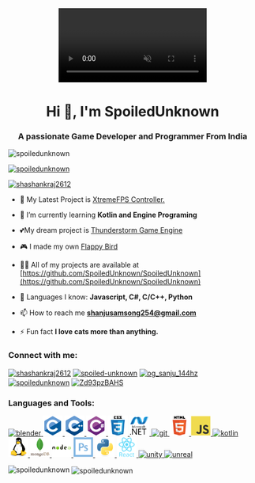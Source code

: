 <div align="center">
  <video id="myVideo" autoplay loop muted>
  <source src="My Video.mp4" type="video/mp4">
  Your browser does not support the video tag.
</video>

</div>


<h1 align="center">Hi 👋, I'm SpoiledUnknown</h1>
<h3 align="center">A passionate Game Developer and Programmer From India</h3>

<p align="left"> <img src="https://komarev.com/ghpvc/?username=spoiledunknown&label=Views&color=0e75b6&style=plastic" alt="spoiledunknown" /> </p>

<p align="left"> <a href="https://github.com/ryo-ma/github-profile-trophy"><img src="https://github-profile-trophy.vercel.app/?username=spoiledunknown" alt="spoiledunknown" /></a> </p>

<p align="left"> <a href="https://twitter.com/shashankraj2612" target="blank"><img src="https://img.shields.io/twitter/follow/shashankraj2612?logo=twitter&style=for-the-badge" alt="shashankraj2612" /></a> </p>

- 🔭 My Latest Project is [XtremeFPS Controller.](https://github.com/SpoiledUnknown/Xtreme-FPS-Controller)

- 🌱 I’m currently learning **Kotlin and Engine Programing**

- 💕My dream project is [Thunderstorm Game Engine](https://github.com/SpoiledUnknown/SpoiledUnknown)

- 🎮 I made my own [Flappy Bird](https://github.com/SpoiledUnknown/flappy-bird)

- 👨‍💻 All of my projects are available at [https://github.com/SpoiledUnknown/SpoiledUnknown](https://github.com/SpoiledUnknown/SpoiledUnknown)

- 💬 Languages I know: **Javascript, C#, C/C++, Python**

- 📫 How to reach me **shanjusamsong254@gmail.com**

- ⚡ Fun fact **I love cats more than anything.**

<h3 align="left">Connect with me:</h3>
<p align="left">
<a href="https://twitter.com/shashankraj2612" target="blank"><img align="center" src="https://raw.githubusercontent.com/rahuldkjain/github-profile-readme-generator/master/src/images/icons/Social/twitter.svg" alt="shashankraj2612" height="30" width="40" /></a>
<a href="https://stackoverflow.com/users/spoiled-unknown" target="blank"><img align="center" src="https://raw.githubusercontent.com/rahuldkjain/github-profile-readme-generator/master/src/images/icons/Social/stack-overflow.svg" alt="spoiled-unknown" height="30" width="40" /></a>
<a href="https://instagram.com/og_sanju_144hz" target="blank"><img align="center" src="https://raw.githubusercontent.com/rahuldkjain/github-profile-readme-generator/master/src/images/icons/Social/instagram.svg" alt="og_sanju_144hz" height="30" width="40" /></a>
<a href="https://www.youtube.com/c/spoiledunknown" target="blank"><img align="center" src="https://raw.githubusercontent.com/rahuldkjain/github-profile-readme-generator/master/src/images/icons/Social/youtube.svg" alt="spoiledunknown" height="30" width="40" /></a>
<a href="https://discord.gg/Zd93pzBAHS" target="blank"><img align="center" src="https://raw.githubusercontent.com/rahuldkjain/github-profile-readme-generator/master/src/images/icons/Social/discord.svg" alt="Zd93pzBAHS" height="30" width="40" /></a>
</p>

<h3 align="left">Languages and Tools:</h3>
<p align="left"> <a href="https://www.blender.org/" target="_blank" rel="noreferrer"> <img src="https://download.blender.org/branding/community/blender_community_badge_white.svg" alt="blender" width="40" height="40"/> </a> <a href="https://www.cprogramming.com/" target="_blank" rel="noreferrer"> <img src="https://raw.githubusercontent.com/devicons/devicon/master/icons/c/c-original.svg" alt="c" width="40" height="40"/> </a> <a href="https://www.w3schools.com/cpp/" target="_blank" rel="noreferrer"> <img src="https://raw.githubusercontent.com/devicons/devicon/master/icons/cplusplus/cplusplus-original.svg" alt="cplusplus" width="40" height="40"/> </a> <a href="https://www.w3schools.com/cs/" target="_blank" rel="noreferrer"> <img src="https://raw.githubusercontent.com/devicons/devicon/master/icons/csharp/csharp-original.svg" alt="csharp" width="40" height="40"/> </a> <a href="https://www.w3schools.com/css/" target="_blank" rel="noreferrer"> <img src="https://raw.githubusercontent.com/devicons/devicon/master/icons/css3/css3-original-wordmark.svg" alt="css3" width="40" height="40"/> </a> <a href="https://dotnet.microsoft.com/" target="_blank" rel="noreferrer"> <img src="https://raw.githubusercontent.com/devicons/devicon/master/icons/dot-net/dot-net-original-wordmark.svg" alt="dotnet" width="40" height="40"/> </a> <a href="https://git-scm.com/" target="_blank" rel="noreferrer"> <img src="https://www.vectorlogo.zone/logos/git-scm/git-scm-icon.svg" alt="git" width="40" height="40"/> </a> <a href="https://www.w3.org/html/" target="_blank" rel="noreferrer"> <img src="https://raw.githubusercontent.com/devicons/devicon/master/icons/html5/html5-original-wordmark.svg" alt="html5" width="40" height="40"/> </a> <a href="https://developer.mozilla.org/en-US/docs/Web/JavaScript" target="_blank" rel="noreferrer"> <img src="https://raw.githubusercontent.com/devicons/devicon/master/icons/javascript/javascript-original.svg" alt="javascript" width="40" height="40"/> </a> <a href="https://kotlinlang.org" target="_blank" rel="noreferrer"> <img src="https://www.vectorlogo.zone/logos/kotlinlang/kotlinlang-icon.svg" alt="kotlin" width="40" height="40"/> </a> <a href="https://www.linux.org/" target="_blank" rel="noreferrer"> <img src="https://raw.githubusercontent.com/devicons/devicon/master/icons/linux/linux-original.svg" alt="linux" width="40" height="40"/> </a> <a href="https://www.mongodb.com/" target="_blank" rel="noreferrer"> <img src="https://raw.githubusercontent.com/devicons/devicon/master/icons/mongodb/mongodb-original-wordmark.svg" alt="mongodb" width="40" height="40"/> </a> <a href="https://nodejs.org" target="_blank" rel="noreferrer"> <img src="https://raw.githubusercontent.com/devicons/devicon/master/icons/nodejs/nodejs-original-wordmark.svg" alt="nodejs" width="40" height="40"/> </a> <a href="https://www.photoshop.com/en" target="_blank" rel="noreferrer"> <img src="https://raw.githubusercontent.com/devicons/devicon/master/icons/photoshop/photoshop-line.svg" alt="photoshop" width="40" height="40"/> </a> <a href="https://www.python.org" target="_blank" rel="noreferrer"> <img src="https://raw.githubusercontent.com/devicons/devicon/master/icons/python/python-original.svg" alt="python" width="40" height="40"/> </a> <a href="https://reactjs.org/" target="_blank" rel="noreferrer"> <img src="https://raw.githubusercontent.com/devicons/devicon/master/icons/react/react-original-wordmark.svg" alt="react" width="40" height="40"/> </a> <a href="https://unity.com/" target="_blank" rel="noreferrer"> <img src="https://www.vectorlogo.zone/logos/unity3d/unity3d-icon.svg" alt="unity" width="40" height="40"/> </a> <a href="https://unrealengine.com/" target="_blank" rel="noreferrer"> <img src="https://raw.githubusercontent.com/kenangundogan/fontisto/036b7eca71aab1bef8e6a0518f7329f13ed62f6b/icons/svg/brand/unreal-engine.svg" alt="unreal" width="40" height="40"/> </a> </p>

<p><img align="left" src="https://github-readme-stats.vercel.app/api/top-langs?username=spoiledunknown&show_icons=true&theme=dark&locale=en&layout=compact" alt="spoiledunknown" /></p>

<p>&nbsp;<img align="center" src="https://github-readme-stats.vercel.app/api?username=spoiledunknown&show_icons=true&theme=synthwave&locale=en" alt="spoiledunknown" /></p>